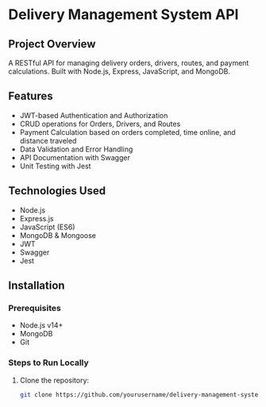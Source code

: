 # Delivery Management System API

## Project Overview
A RESTful API for managing delivery orders, drivers, routes, and payment calculations. Built with Node.js, Express, JavaScript, and MongoDB.

## Features
- JWT-based Authentication and Authorization
- CRUD operations for Orders, Drivers, and Routes
- Payment Calculation based on orders completed, time online, and distance traveled
- Data Validation and Error Handling
- API Documentation with Swagger
- Unit Testing with Jest

## Technologies Used
- Node.js
- Express.js
- JavaScript (ES6)
- MongoDB & Mongoose
- JWT
- Swagger
- Jest

## Installation

### Prerequisites
- Node.js v14+
- MongoDB
- Git

### Steps to Run Locally
1. Clone the repository:
   ```bash
   git clone https://github.com/yourusername/delivery-management-system.git
